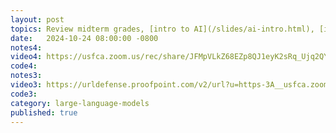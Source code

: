 ```yaml
---
layout: post
topics: Review midterm grades, [intro to AI](/slides/ai-intro.html), [intro to LLM project](/slides/llm1.html)
date:   2024-10-24 08:00:00 -0800
notes4: 
video4: https://usfca.zoom.us/rec/share/JFMpVLkZ68EZp8QJ1eyK2sRq_Ujq2QYe4O5Doi-prVQ2dFPtuotUgXbqjEUzq7np.7o-0MHtAntMEIUt4
code4: 
notes3: 
video3: https://urldefense.proofpoint.com/v2/url?u=https-3A__usfca.zoom.us_rec_share_luxMS-5FdkfDe0inQmEh8vmi1qLLhmdq2jsamLc5Q9w4Qgp7SQyczTERmdxUuyr-2Dpt.xvBv2-5FeIK5aCA99-5F&d=DwMFAw&c=qgVugHHq3rzouXkEXdxBNQ&r=pWdb0PpdrgbA8UziBLv0cLIW3gZNVZarim7OULHTsTQ&m=ArVUTbRjQpbLbU-UPBNJAtSOtTbnI76KrFJyTEW27QlQtwupy9WQdO5GEQtI8Hjq&s=koFUp492lYHDdd998Fs1X85PUnirhxDj3u1X_Wr8DGQ&e=
code3: 
category: large-language-models
published: true
---
```

